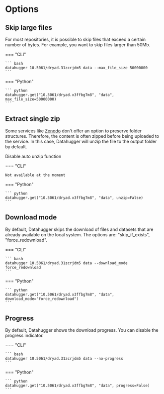 # Options

## Skip large files

For most repositories, it is possible to skip files that exceed a certain
number of bytes. For example, you want to skip files larger than 50Mb.


=== "CLI"

    ``` bash
    datahugger 10.5061/dryad.31zcrjdm5 data --max_file_size 50000000
    ```

=== "Python"

    ``` python
    datahugger.get("10.5061/dryad.x3ffbg7m8", "data", max_file_size=50000000)
    ```


## Extract single zip

Some services like [Zenodo](https://zenodo.org) don't offer an option to preserve
folder structures. Therefore, the content is often zipped before being
uploaded to the service. In this case, Datahugger will unzip the file to the
output folder by default.

Disable auto unzip function

=== "CLI"

    Not available at the moment

=== "Python"


    ``` python
    datahugger.get("10.5061/dryad.x3ffbg7m8", "data", unzip=False)
    ```


## Download mode

By default, Datahugger skips the download of files and datasets that are
already available on the local system. The options
are: "skip_if_exists", "force_redownload".


=== "CLI"

    ``` bash
    datahugger 10.5061/dryad.31zcrjdm5 data --download_mode force_redownload
    ```

=== "Python"

    ``` python
    datahugger.get("10.5061/dryad.x3ffbg7m8", "data", download_mode="force_redownload")
    ```


## Progress

By default, Datahugger shows the download progress. You can disable the
progress indicator.


=== "CLI"

    ``` bash
    datahugger 10.5061/dryad.31zcrjdm5 data --no-progress
    ```

=== "Python"

    ``` python
    datahugger.get("10.5061/dryad.x3ffbg7m8", "data", progress=False)
    ```
